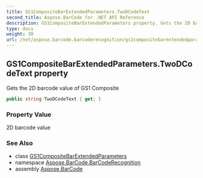 ```yaml
---
title: GS1CompositeBarExtendedParameters.TwoDCodeText
second_title: Aspose.BarCode for .NET API Reference
description: GS1CompositeBarExtendedParameters property. Gets the 2D barcode value of GS1 Composite
type: docs
weight: 30
url: /net/aspose.barcode.barcoderecognition/gs1compositebarextendedparameters/twodcodetext/
---
```

## GS1CompositeBarExtendedParameters.TwoDCodeText property

Gets the 2D barcode value of GS1 Composite

```csharp
public string TwoDCodeText { get; }
```

### Property Value

2D barcode value

### See Also

* class [GS1CompositeBarExtendedParameters](../)
* namespace [Aspose.BarCode.BarCodeRecognition](../../../aspose.barcode.barcoderecognition/)
* assembly [Aspose.BarCode](../../../)


